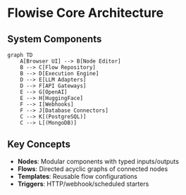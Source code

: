# Flowise Core Architecture

## System Components
```mermaid
graph TD
    A[Browser UI] --> B[Node Editor]
    B --> C[Flow Repository]
    B --> D[Execution Engine]
    D --> E[LLM Adapters]
    D --> F[API Gateways]
    E --> G[OpenAI]
    E --> H[HuggingFace]
    F --> I[Webhooks]
    F --> J[Database Connectors]
    C --> K[(PostgreSQL)]
    C --> L[(MongoDB)]
```

## Key Concepts
- **Nodes**: Modular components with typed inputs/outputs
- **Flows**: Directed acyclic graphs of connected nodes
- **Templates**: Reusable flow configurations
- **Triggers**: HTTP/webhook/scheduled starters
